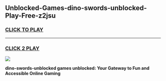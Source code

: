 
## Unblocked-Games-dino-swords-unblocked-Play-Free-z2jsu
<h3>
<a href="https://premium76.site?title=dino-swords-unblocked&ref=19M">CLICK TO PLAY</a></h3>
<hr>

<h3>
<a href="https://premium76.site?title=dino-swords-unblocked&ref=19M">CLICK 2 PLAY</a>
  
</h3>

<a href="https://premium76.site?title=dino-swords-unblocked&ref=19M"><img src="https://clearcache.store/games.png"></a>


**dino-swords-unblocked games unblocked: Your Gateway to Fun and Accessible Online Gaming**

